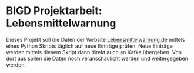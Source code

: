 # BIGD Projektarbeit: Lebensmittelwarnung

Dieses Projekt soll die Daten der Website [Lebensmittelwarnung.de](Lebensmittelwarnung.de)
mittels eines Python Skripts täglich auf neue Einträge prüfen.
Neue Einträge werden mittels diesem Skript dann direkt auch an Kafka
übergeben. Von dort aus sollen die Daten noch veranschaulicht werden
und weitergegeben werden.
